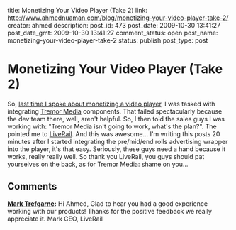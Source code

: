 title: Monetizing Your Video Player (Take 2)
link: http://www.ahmednuaman.com/blog/monetizing-your-video-player-take-2/
creator: ahmed
description: 
post_id: 473
post_date: 2009-10-30 13:41:27
post_date_gmt: 2009-10-30 13:41:27
comment_status: open
post_name: monetizing-your-video-player-take-2
status: publish
post_type: post

# Monetizing Your Video Player (Take 2)

So, [last time I spoke about monetizing a video player](http://ahmednuaman.com/blog/2009/09/07/monetising-your-video-player-with-tremor-mediaacudeo-ad-manager/), I was tasked with integrating [Tremor Media](http://www.tremormedia.com/) components. That failed spectacularly because the dev team there, well, aren't helpful. So, I then told the sales guys I was working with: "Tremor Media isn't going to work, what's the plan?". The pointed me to [LiveRail](http://www.liverail.com/). And this was awesome... I'm writing this posts 20 minutes after I started integrating the pre/mid/end rolls advertising wrapper into the player, it's that easy. Seriously, these guys need a hand because it works, really really well. So thank you LiveRail, you guys should pat yourselves on the back, as for Tremor Media: shame on you...

## Comments

**[Mark Trefgarne](#252 "2009-10-30 20:08:28"):** Hi Ahmed, Glad to hear you had a good experience working with our products! Thanks for the positive feedback we really appreciate it. Mark CEO, LiveRail


